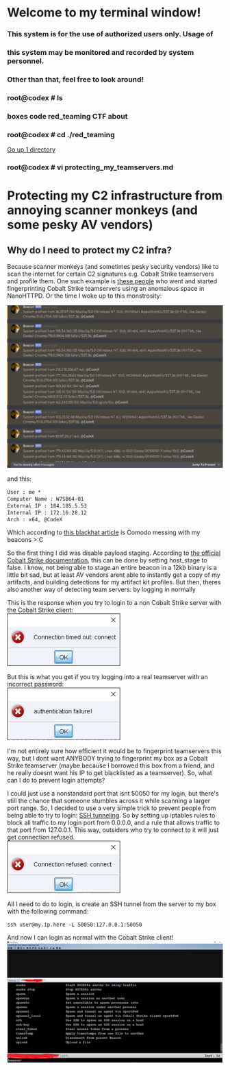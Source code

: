 # Welcome to my terminal window!                                                               
###  This system is for the use of authorized users only.  Usage of   
###  this system may be monitored and recorded by system personnel.                                                                   
###           Other than that, feel free to look around!  
### root@codex # ls
### boxes code red_teaming CTF about
### root@codex # cd ./red_teaming
[Go up 1 directory](../red_teaming.md)
### root@codex # vi protecting_my_teamservers.md
  
# Protecting my C2 infrastructure from annoying scanner monkeys (and some pesky AV vendors)
  
 ## Why do I need to protect my C2 infra?
 Because scanner monkeys (and sometimes pesky security vendors) like to scan the internet for certain C2 signatures e.g. Cobalt Strike teamservers and profile them. One such 
 example is [these people](https://blog.fox-it.com/2019/02/26/identifying-cobalt-strike-team-servers-in-the-wild/) who went and started fingerprinting Cobalt Strike teamservers
 using an anomalous space in NanoHTTPD. Or the time I woke up to this monstrosity:  
   
 ![sad](./protecting_my_teamservers_img/system_profilers.png)
    
and this:
```
User : me *
Computer Name : W7SB64-01
External IP : 184.185.5.53
Internal IP : 172.16.28.12
Arch : x64, @CodeX
```
Which according to [this blackhat article](https://www.blackhat.com/docs/us-17/thursday/us-17-Kotler-The-Adventures-Of-Av-And-The-Leaky-Sandbox-wp.pdf) is Comodo messing
with my beacons >:C
  
So the first thing I did was disable payload staging. According to [the official Cobalt Strike documentation](https://www.cobaltstrike.com/help-malleable-c2), this can be done by setting host_stage to false.
I know, not being able to stage an entire beacon in a 12kb binary is a little bit sad, but at least AV vendors arent able to instantly get a copy of my artifacts, and
building detections for my artifact kit profiles. But then, theres also another way of detecting team servers: by logging in normally  
  
This is the response when you try to login to a non Cobalt Strike server with the Cobalt Strike client:  
 ![sad](./protecting_my_teamservers_img/conn_failed.png)
   
But this is what you get if you try logging into a real teamserver with an incorrect password:  
 ![sad](./protecting_my_teamservers_img/wrong_pass.png)
   
 I'm not entirely sure how efficient it would be to fingerprint teamservers this way, but I dont want ANYBODY trying to fingerprint my box as a Cobalt Strike teamserver
 (maybe because I borrowed this box from a friend, and he really doesnt want his IP to get blacklisted as a teamserver). So, what can I do to prevent login attempts?
 
 I could just use a nonstandard port that isnt 50050 for my login, but there's still the chance that someone stumbles across it while scanning a larger port range. So,
 I decided to use a very simple trick to prevent people from being able to try to login: [SSH tunneling](https://www.ssh.com/academy/ssh/tunneling/example).
 So by setting up iptables rules to block all traffic to my login port from 0.0.0.0, and a rule that allows traffic to that port from 127.0.0.1. This way, outsiders who try
 to connect to it will just get connection refused.  
  ![sad](./protecting_my_teamservers_img/conn_refused.png)
 
 All I need to do to login, is create an SSH tunnel from the server to my box with the following command:  
 ```
 ssh user@my.ip.here -L 50050:127.0.0.1:50050
 ```
   
 And now I can login as normal with the Cobalt Strike client!  
  ![sad](./protecting_my_teamservers_img/connected.png)
